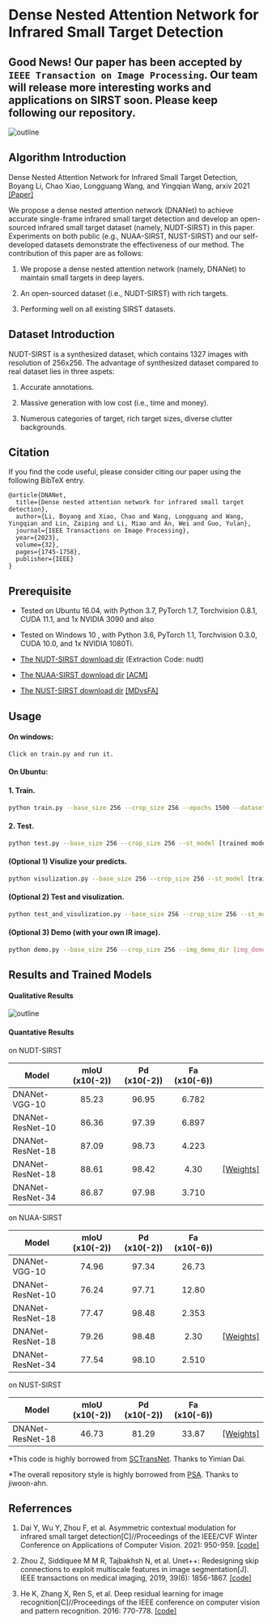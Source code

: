 # Dense Nested Attention Network for Infrared Small Target Detection

## Good News! Our paper has been accepted by `IEEE Transaction on Image Processing`. Our team will release more interesting works and applications on SIRST soon. Please keep following our repository.

![outline](overall_structure.png)

## Algorithm Introduction

Dense Nested Attention Network for Infrared Small Target Detection, Boyang Li, Chao Xiao, Longguang Wang, and Yingqian Wang, arxiv 2021 [[Paper]](https://arxiv.org/pdf/2106.00487.pdf)

We propose a dense nested attention network (DNANet) to achieve accurate single-frame infrared small target detection and develop an open-sourced infrared small target dataset (namely, NUDT-SIRST) in this paper. Experiments on both public (e.g., NUAA-SIRST, NUST-SIRST) and our self-developed datasets demonstrate the effectiveness of our method. The contribution of this paper are as follows:

1. We propose a dense nested attention network (namely, DNANet) to maintain small targets in deep layers.

2. An open-sourced dataset (i.e., NUDT-SIRST) with rich targets.

3. Performing well on all existing SIRST datasets.

## Dataset Introduction

NUDT-SIRST is a synthesized dataset, which contains 1327 images with resolution of 256x256. The advantage of synthesized dataset compared to real dataset lies in three aspets:

1. Accurate annotations.

2. Massive generation with low cost (i.e., time and money).

3. Numerous categories of target, rich target sizes, diverse clutter backgrounds.

## Citation

If you find the code useful, please consider citing our paper using the following BibTeX entry.

```
@article{DNANet,
  title={Dense nested attention network for infrared small target detection},
  author={Li, Boyang and Xiao, Chao and Wang, Longguang and Wang, Yingqian and Lin, Zaiping and Li, Miao and An, Wei and Guo, Yulan},
  journal={IEEE Transactions on Image Processing},
  year={2023},
  volume={32},
  pages={1745-1758},
  publisher={IEEE}
}
```

## Prerequisite

* Tested on Ubuntu 16.04, with Python 3.7, PyTorch 1.7, Torchvision 0.8.1, CUDA 11.1, and 1x NVIDIA 3090 and also 

* Tested on Windows 10  , with Python 3.6, PyTorch 1.1, Torchvision 0.3.0, CUDA 10.0, and 1x NVIDIA 1080Ti.

* [The NUDT-SIRST download dir](https://pan.baidu.com/s/1WdA_yOHDnIiyj4C9SbW_Kg?pwd=nudt) (Extraction Code: nudt)

* [The NUAA-SIRST download dir](https://github.com/YimianDai/sirst) [[ACM]](https://arxiv.org/pdf/2009.14530.pdf)

* [The NUST-SIRST download dir](https://github.com/wanghuanphd/MDvsFA_cGAN) [[MDvsFA]](https://openaccess.thecvf.com/content_ICCV_2019/papers/Wang_Miss_Detection_vs._False_Alarm_Adversarial_Learning_for_Small_Object_ICCV_2019_paper.pdf)

## Usage

#### On windows:

```
Click on train.py and run it. 
```

#### On Ubuntu:

#### 1. Train.

```bash
python train.py --base_size 256 --crop_size 256 --epochs 1500 --dataset [dataset-name] --split_method 50_50 --model [model name] --backbone resnet_18  --deep_supervision True --train_batch_size 16 --test_batch_size 16 --mode TXT

```

#### 2. Test.

```bash
python test.py --base_size 256 --crop_size 256 --st_model [trained model path] --model_dir [model_dir] --dataset [dataset-name] --split_method 50_50 --model [model name] --backbone resnet_18  --deep_supervision True --test_batch_size 1 --mode TXT 
```

#### (Optional 1) Visulize your predicts.

```bash
python visulization.py --base_size 256 --crop_size 256 --st_model [trained model path] --model_dir [model_dir] --dataset [dataset-name] --split_method 50_50 --model [model name] --backbone resnet_18  --deep_supervision True --test_batch_size 1 --mode TXT 
```

#### (Optional 2) Test and visulization.

```bash
python test_and_visulization.py --base_size 256 --crop_size 256 --st_model [trained model path] --model_dir [model_dir] --dataset [dataset-name] --split_method 50_50 --model [model name] --backbone resnet_18  --deep_supervision True --test_batch_size 1 --mode TXT 
```

#### (Optional 3) Demo (with your own IR image).

```bash
python demo.py --base_size 256 --crop_size 256 --img_demo_dir [img_demo_dir] --img_demo_index [image_name]  --model [model name] --backbone resnet_18  --deep_supervision True --test_batch_size 1 --mode TXT  --suffix [img_suffix]

```

## Results and Trained Models

#### Qualitative Results

![outline](Qualitative_result.png)

#### Quantative Results 

on NUDT-SIRST

| Model            | mIoU (x10(-2)) | Pd (x10(-2)) | Fa (x10(-6)) |                                                              |
| ---------------- | :------------: | :----------: | :----------: | :----------------------------------------------------------: |
| DNANet-VGG-10    |     85.23      |    96.95     |    6.782     |                                                              |
| DNANet-ResNet-10 |     86.36      |    97.39     |    6.897     |                                                              |
| DNANet-ResNet-18 |     87.09      |    98.73     |    4.223     |                                                              |
| DNANet-ResNet-18 |     88.61      |    98.42     |     4.30     | [[Weights]](https://drive.google.com/file/d/1NDvjOiWecfWNPaO12KeIgiJMTKSFS6wj/view?usp=sharing) |
| DNANet-ResNet-34 |     86.87      |    97.98     |    3.710     |                                                              |


on NUAA-SIRST

| Model            | mIoU (x10(-2)) | Pd (x10(-2)) | Fa (x10(-6)) |                                                              |
| ---------------- | :------------: | :----------: | :----------: | :----------------------------------------------------------: |
| DNANet-VGG-10    |     74.96      |    97.34     |    26.73     |                                                              |
| DNANet-ResNet-10 |     76.24      |    97.71     |    12.80     |                                                              |
| DNANet-ResNet-18 |     77.47      |    98.48     |    2.353     |                                                              |
| DNANet-ResNet-18 |     79.26      |    98.48     |     2.30     | [[Weights]](https://drive.google.com/file/d/1W0jFN9ZlaIdGFemYKi34tmJfGxjUGCRc/view?usp=sharing) |
| DNANet-ResNet-34 |     77.54      |    98.10     |    2.510     |                                                              |

on NUST-SIRST

| Model            | mIoU (x10(-2)) | Pd (x10(-2)) | Fa (x10(-6)) |                                                              |
| ---------------- | :------------: | :----------: | :----------: | :----------------------------------------------------------: |
| DNANet-ResNet-18 |     46.73      |    81.29     |    33.87     | [[Weights]](https://drive.google.com/file/d/1TF0bZRMsGuKzMhlHKH1LygScBveMcCS2/view?usp=sharing) |

*This code is highly borrowed from [SCTransNet](https://github.com/YimianDai/open-acm). Thanks to Yimian Dai.

*The overall repository style is highly borrowed from [PSA](https://github.com/jiwoon-ahn/psa). Thanks to jiwoon-ahn.

## Referrences

1. Dai Y, Wu Y, Zhou F, et al. Asymmetric contextual modulation for infrared small target detection[C]//Proceedings of the IEEE/CVF Winter Conference on Applications of Computer Vision. 2021: 950-959. [[code]](https://github.com/YimianDai/open-acm) 

2. Zhou Z, Siddiquee M M R, Tajbakhsh N, et al. Unet++: Redesigning skip connections to exploit multiscale features in image segmentation[J]. IEEE transactions on medical imaging, 2019, 39(6): 1856-1867. [[code]](https://github.com/MrGiovanni/UNetPlusPlus)

3. He K, Zhang X, Ren S, et al. Deep residual learning for image recognition[C]//Proceedings of the IEEE conference on computer vision and pattern recognition. 2016: 770-778. [[code]](https://github.com/rwightman/pytorch-image-models)
